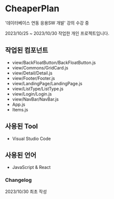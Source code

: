 # CheaperPlan
'데이터베이스 연동 응용SW 개발' 강의 수강 중

2023/10/25 ~ 2023/10/30 작업한 개인 프로젝트입니다.


## 작업된 컴포넌트

- view/BackFloatButton/BackFloatButton.js
- view/Commons/GridCard.js
- view/Detail/Detail.js
- view/Footer/Footer.js
- view/LandingPage/LandingPage.js
- view/ListType/ListType.js
- view/Login/Login.js
- view/NavBar/NavBar.js
- App.js
- Items.js


## 사용된 Tool
- Visual Studio Code


## 사용된 언어
- JavaScript & React


### Changelog
2023/10/30 최초 작성
